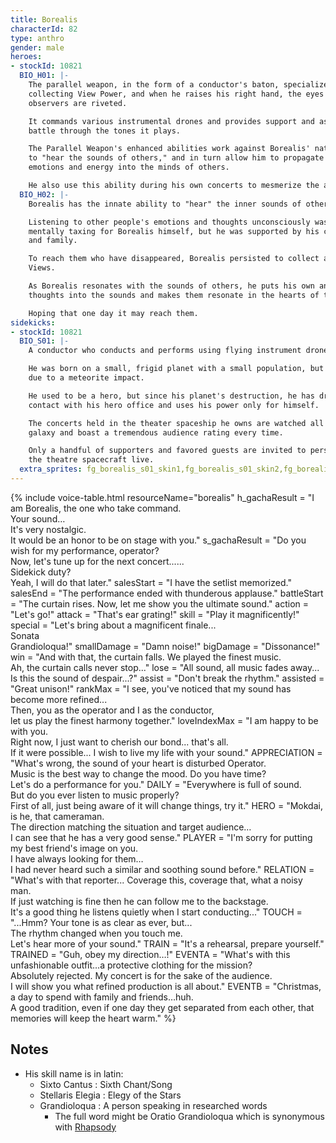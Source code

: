 ```yaml
---
title: Borealis
characterId: 82
type: anthro
gender: male
heroes:
- stockId: 10821
  BIO_H01: |-
    The parallel weapon, in the form of a conductor's baton, specializes in
    collecting View Power, and when he raises his right hand, the eyes of ordinary
    observers are riveted.

    It commands various instrumental drones and provides support and assistance in
    battle through the tones it plays.

    The Parallel Weapon's enhanced abilities work against Borealis' natural ability
    to "hear the sounds of others," and in turn allow him to propagate and activate
    emotions and energy into the minds of others.

    He also use this ability during his own concerts to mesmerize the audience.
  BIO_H02: |-
    Borealis has the innate ability to "hear" the inner sounds of others.

    Listening to other people's emotions and thoughts unconsciously was very
    mentally taxing for Borealis himself, but he was supported by his close friends
    and family.

    To reach them who have disappeared, Borealis persisted to collect a lot of
    Views.

    As Borealis resonates with the sounds of others, he puts his own and others'
    thoughts into the sounds and makes them resonate in the hearts of the listeners.

    Hoping that one day it may reach them.
sidekicks:
- stockId: 10821
  BIO_S01: |-
    A conductor who conducts and performs using flying instrument drones.

    He was born on a small, frigid planet with a small population, but it was lost
    due to a meteorite impact.

    He used to be a hero, but since his planet's destruction, he has dropped all
    contact with his hero office and uses his power only for himself.

    The concerts held in the theater spaceship he owns are watched all over the
    galaxy and boast a tremendous audience rating every time.

    Only a handful of supporters and favored guests are invited to personally attend
    the theatre spacecraft live.
  extra_sprites: fg_borealis_s01_skin1,fg_borealis_s01_skin2,fg_borealis_s01_skin3
---
```


{% include voice-table.html resourceName="borealis"
h_gachaResult = "I am Borealis, the one who take command.<br>Your sound…<br>It's very nostalgic.<br>It would be an honor to be on stage with you."
s_gachaResult = "Do you wish for my performance, operator?<br>Now, let's tune up for the next concert......<br>Sidekick duty?<br>Yeah, I will do that later."
salesStart = "I have the setlist memorized."
salesEnd = "The performance ended with thunderous applause."
battleStart = "The curtain rises. Now, let me show you the ultimate sound."
action = "Let's go!"
attack = "That's ear grating!"
skill = "Play it magnificently!"
special = "Let's bring about a magnificent finale...<br>Sonata<br>Grandioloqua!"
smallDamage = "Damn noise!"
bigDamage = "Dissonance!"
win = "And with that, the curtain falls. We played the finest music.<br> Ah, the curtain calls never stop..."
lose = "All sound, all music fades away...<br>Is this the sound of despair...?"
assist = "Don't break the rhythm."
assisted = "Great unison!"
rankMax = "I see, you've noticed that my sound has become more refined...<br>Then, you as the operator and I as the conductor,<br>let us play the finest harmony together."
loveIndexMax = "I am happy to be with you.<br>Right now, I just want to cherish our bond... that's all.<br>If it were possible... I wish to live my life with your sound." 
APPRECIATION = "What's wrong, the sound of your heart is disturbed Operator.<br>Music is the best way to change the mood. Do you have time?<br>Let's do a performance for you."
DAILY = "Everywhere is full of sound.<br>But do you ever listen to music properly?<br>First of all, just being aware of it will change things, try it."
HERO = "Mokdai, is he, that cameraman.<br>The direction matching the situation and target audience…<br>I can see that he has a very good sense."
PLAYER = "I'm sorry for putting my best friend's image on you.<br>I have always looking for them…<br>I had never heard such a similar and soothing sound before."
RELATION = "What's with that reporter... Coverage this, coverage that, what a noisy man.<br>If just watching is fine then he can follow me to the backstage.<br>It's a good thing he listens quietly when I start conducting..."
TOUCH = "...Hmm? Your tone is as clear as ever, but...<br>The rhythm changed when you touch me.<br>Let's hear more of your sound."
TRAIN = "It's a rehearsal, prepare yourself."
TRAINED = "Guh, obey my direction…!"
EVENTA = "What's with this unfashionable outfit…a protective clothing for the mission?<br>Absolutely rejected. My concert is for the sake of the audience.<br>I will show you what refined production is all about."
EVENTB = "Christmas, a day to spend with family and friends…huh.<br>A good tradition, even if one day they get separated from each other, that memories will keep the heart warm."
%}

## Notes

- His skill name is in latin:
  - Sixto Cantus : Sixth Chant/Song
  - Stellaris Elegia : Elegy of the Stars
  - Grandioloqua : A person speaking in researched words
    - The full word might be Oratio Grandioloqua which is synonymous with [Rhapsody](https://en.wikipedia.org/wiki/Rhapsody_(music))

